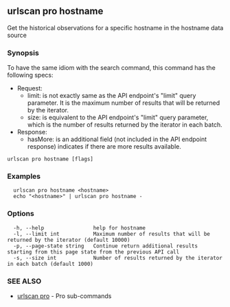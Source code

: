 ## urlscan pro hostname

Get the historical observations for a specific hostname in the hostname data source

### Synopsis

To have the same idiom with the search command, this command has the following specs:

- Request:
  - limit: is not exactly same as the API endpoint's "limit" query parameter. It is the maximum number of results that will be returned by the iterator.
  - size: is equivalent to the API endpoint's "limit" query parameter, which is the number of results returned by the iterator in each batch.
- Response:
  - hasMore: is an additional field (not included in the API endpoint response) indicates if there are more results available.

```
urlscan pro hostname [flags]
```

### Examples

```
  urlscan pro hostname <hostname>
  echo "<hostname>" | urlscan pro hostname -
```

### Options

```
  -h, --help                help for hostname
  -l, --limit int           Maximum number of results that will be returned by the iterator (default 10000)
  -p, --page-state string   Continue return additional results starting from this page state from the previous API call
  -s, --size int            Number of results returned by the iterator in each batch (default 1000)
```

### SEE ALSO

* [urlscan pro](urlscan_pro.md)	 - Pro sub-commands

